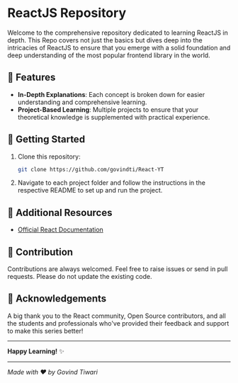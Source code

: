 # ReactJS Repository

Welcome to the comprehensive repository dedicated to learning ReactJS in depth. This Repo covers not just the basics but dives deep into the intricacies of ReactJS to ensure that you emerge with a solid foundation and deep understanding of the most popular frontend library in the world.

## 🌟 Features

- **In-Depth Explanations**: Each concept is broken down for easier understanding and comprehensive learning.
- **Project-Based Learning**: Multiple projects to ensure that your theoretical knowledge is supplemented with practical experience.


## 🚀 Getting Started

1. Clone this repository:
   ```bash
   git clone https://github.com/govindti/React-YT
   ```

2. Navigate to each project folder and follow the instructions in the respective README to set up and run the project.



## 📖 Additional Resources

- [Official React Documentation](https://reactjs.org/docs/getting-started.html)


## 💼 Contribution

Contributions are always welcomed. Feel free to raise issues or send in pull requests. Please do not update the existing code.

## 🙏 Acknowledgements

A big thank you to the React community, Open Source contributors, and all the students and professionals who've provided their feedback and support to make this series better!

---

**Happy Learning!** ✨

---

_Made with ❤️ by Govind Tiwari_